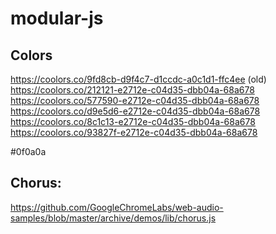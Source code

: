 # modular-js


## Colors
https://coolors.co/9fd8cb-d9f4c7-d1ccdc-a0c1d1-ffc4ee (old)
https://coolors.co/212121-e2712e-c04d35-dbb04a-68a678
https://coolors.co/577590-e2712e-c04d35-dbb04a-68a678
https://coolors.co/d9e5d6-e2712e-c04d35-dbb04a-68a678
https://coolors.co/8c1c13-e2712e-c04d35-dbb04a-68a678
https://coolors.co/93827f-e2712e-c04d35-dbb04a-68a678

#0f0a0a

## Chorus:
https://github.com/GoogleChromeLabs/web-audio-samples/blob/master/archive/demos/lib/chorus.js